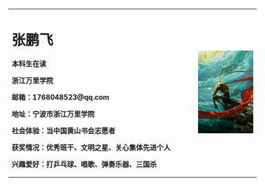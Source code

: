 <table border="0">
  <tr>
    <td width="75%">
      <h1>张鹏飞</h1>
      <p><b>本科生在读</b></p>
      <p><b>浙江万里学院</b></p>
      <p><b>邮箱：1768048523@qq.com</b></p>
      <p><b>地址：宁波市浙江万里学院</b></p>
      <p><b>社会体验：当中国黄山书会志愿者
      <p><b>获奖情况：优秀班干、文明之星、关心集体先进个人
      <p><b>兴趣爱好：打乒乓球、唱歌、弹奏乐器、三国杀
    </td>
    <td width="25%">
      <img src="/iphone 022.JPG" width="100%">      
    </td>
  </tr>
</table>

